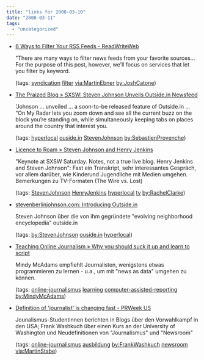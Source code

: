```yaml
---
title: "links for 2008-03-10"
date: "2008-03-11"
tags: 
  - "uncategorized"
---
```


- [6 Ways to Filter Your RSS Feeds - ReadWriteWeb](http://www.readwriteweb.com/archives/6_ways_to_filter_your_rss_feeds.php)
    
    "There are many ways to filter news feeds from your favorite sources... For the purpose of this post, however, we'll focus on services that let you filter by keyword.
    
    (tags: [syndication](http://del.icio.us/heinzwittenbrink/syndication) [filter](http://del.icio.us/heinzwittenbrink/filter) [via:MartinEbner](http://del.icio.us/heinzwittenbrink/via:MartinEbner) [by:JoshCatone](http://del.icio.us/heinzwittenbrink/by:JoshCatone))
    
- [The Praized Blog » SXSW: Steven Johnson Unveils Outside.in Newsfeed](http://www.praized.com/blog/social-networks/sxsw-steven-johnson-unveils-outsidein-newsfeed/)
    
    'Johnson ... unveiled ... a soon-to-be released feature of Outside.in ... “On My Radar lets you zoom down and see all the current buzz on the block you’re standing on, while simultaneously keeping tabs on places around the country that interest you.
    
    (tags: [hyperlocal](http://del.icio.us/heinzwittenbrink/hyperlocal) [ouside.in](http://del.icio.us/heinzwittenbrink/ouside.in) [StevenJohnson](http://del.icio.us/heinzwittenbrink/StevenJohnson) [by:SebastienProvenche](http://del.icio.us/heinzwittenbrink/by:SebastienProvenche))
    
- [Licence to Roam » Steven Johnson and Henry Jenkins](http://blog.bibrik.com/archives/2008/03/steven_johnson_and_henry_jenkins.html)
    
    "Keynote at SXSW Saturday. Notes, not a true live blog. Henry Jenkins and Steven Johnson": Fast ein Transkript, sehr interessantes Gespräch, vor allem darüber, wie Kinderund Jugendliche mit Medien umgehen. Bemerkungen zu TV-Formaten (The Wire vs. Lost)
    
    (tags: [StevenJohnson](http://del.icio.us/heinzwittenbrink/StevenJohnson) [HenryJenkins](http://del.icio.us/heinzwittenbrink/HenryJenkins) [hyperlocal](http://del.icio.us/heinzwittenbrink/hyperlocal) [tv](http://del.icio.us/heinzwittenbrink/tv) [by:RachelClarke](http://del.icio.us/heinzwittenbrink/by:RachelClarke))
    
- [stevenberlinjohnson.com: Introducing Outside.in](http://www.stevenberlinjohnson.com/2006/10/introducing_out.html)
    
    Steven Johnson über die von ihm gegründete "evolving neighborhood encyclopedia" outside.in
    
    (tags: [by:StevenJohnson](http://del.icio.us/heinzwittenbrink/by:StevenJohnson) [ouside.in](http://del.icio.us/heinzwittenbrink/ouside.in) [hyperlocal](http://del.icio.us/heinzwittenbrink/hyperlocal))
    
- [Teaching Online Journalism » Why you should suck it up and learn to script](http://mindymcadams.com/tojou/2008/why-you-should-suck-it-up-and-learn-to-script/)
    
    Mindy McAdams empfiehlt Journalisten, wenigstens etwas programmieren zu lernen - u.a., um mit "news as data" umgehen zu können.
    
    (tags: [online-journalismus](http://del.icio.us/heinzwittenbrink/online-journalismus) [learning](http://del.icio.us/heinzwittenbrink/learning) [computer-assisted-reporting](http://del.icio.us/heinzwittenbrink/computer-assisted-reporting) [by:MindyMcAdams](http://del.icio.us/heinzwittenbrink/by:MindyMcAdams))
    
- [Definition of 'journalist' is changing fast - PRWeek US](http://www.prweekus.com/Definition-of-journalist-is-changing-fast/article/107649/)
    
    Jounalismus-Studentinnen berichten in Blogs über den Vorwahlkampf in den USA; Frank Washkuch über einen Kurs an der University of Washington und Neudefinitionen von "Journalismus" und "Newsroom"
    
    (tags: [online-journalismus](http://del.icio.us/heinzwittenbrink/online-journalismus) [ausbildung](http://del.icio.us/heinzwittenbrink/ausbildung) [by:FrankWashkuch](http://del.icio.us/heinzwittenbrink/by:FrankWashkuch) [newsroom](http://del.icio.us/heinzwittenbrink/newsroom) [via:MartinStabe](http://del.icio.us/heinzwittenbrink/via:MartinStabe))
